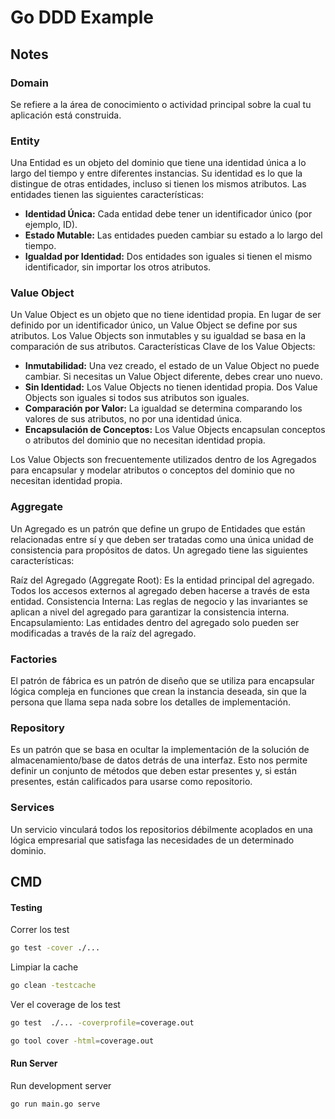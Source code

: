 # Go DDD Example

## Notes

### Domain
Se refiere a la área de conocimiento o actividad principal sobre la cual tu aplicación está construida.


### Entity
Una Entidad es un objeto del dominio que tiene una identidad única a lo largo del tiempo y entre diferentes instancias. Su identidad es lo que la distingue de otras entidades, incluso si tienen los mismos atributos. Las entidades tienen las siguientes características:

- **Identidad Única:** Cada entidad debe tener un identificador único (por ejemplo, ID).
- **Estado Mutable:** Las entidades pueden cambiar su estado a lo largo del tiempo.
- **Igualdad por Identidad:** Dos entidades son iguales si tienen el mismo identificador, sin importar los otros atributos.

### Value Object
Un Value Object es un objeto que no tiene identidad propia. En lugar de ser definido por un identificador único, un Value Object se define por sus atributos. Los Value Objects son inmutables y su igualdad se basa en la comparación de sus atributos.
Características Clave de los Value Objects:

- **Inmutabilidad:** Una vez creado, el estado de un Value Object no puede cambiar. Si necesitas un Value Object diferente, debes crear uno nuevo.
- **Sin Identidad:** Los Value Objects no tienen identidad propia. Dos Value Objects son iguales si todos sus atributos son iguales.
- **Comparación por Valor:** La igualdad se determina comparando los valores de sus atributos, no por una identidad única.
- **Encapsulación de Conceptos:** Los Value Objects encapsulan conceptos o atributos del dominio que no necesitan identidad propia.

Los Value Objects son frecuentemente utilizados dentro de los Agregados para encapsular y modelar atributos o conceptos del dominio que no necesitan identidad propia.

### Aggregate
Un Agregado es un patrón que define un grupo de Entidades que están relacionadas entre sí y que deben ser tratadas como una única unidad de consistencia para propósitos de datos. Un agregado tiene las siguientes características:

Raíz del Agregado (Aggregate Root): Es la entidad principal del agregado. Todos los accesos externos al agregado deben hacerse a través de esta entidad.
Consistencia Interna: Las reglas de negocio y las invariantes se aplican a nivel del agregado para garantizar la consistencia interna.
Encapsulamiento: Las entidades dentro del agregado solo pueden ser modificadas a través de la raíz del agregado.

### Factories
El patrón de fábrica es un patrón de diseño que se utiliza para encapsular lógica compleja en funciones que crean la instancia deseada, sin que la persona que llama sepa nada sobre los detalles de implementación.

### Repository
Es un patrón que se basa en ocultar la implementación de la solución de almacenamiento/base de datos detrás de una interfaz. Esto nos permite definir un conjunto de métodos que deben estar presentes y, si están presentes, están calificados para usarse como repositorio.

### Services
Un servicio vinculará todos los repositorios débilmente acoplados en una lógica empresarial que satisfaga las necesidades de un determinado dominio.


## CMD

#### Testing

Correr los test
```bash
go test -cover ./...
```
Limpiar la cache
```bash
go clean -testcache 
```
Ver el coverage de los test
```bash
go test  ./... -coverprofile=coverage.out
``` 
```bash
go tool cover -html=coverage.out
```

#### Run Server

Run development server 
```bash
go run main.go serve
```